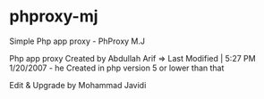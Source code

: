 # phproxy-mj
 Simple Php app proxy - PhProxy M.J
 
Php app proxy Created by Abdullah Arif => Last Modified | 5:27 PM 1/20/2007 - he Created in php version 5 or lower than that

Edit & Upgrade by Mohammad Javidi
